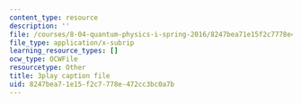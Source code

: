 ```yaml
---
content_type: resource
description: ''
file: /courses/8-04-quantum-physics-i-spring-2016/8247bea71e15f2c7778e472cc3bc0a7b_lA8-N_ARHTw.srt
file_type: application/x-subrip
learning_resource_types: []
ocw_type: OCWFile
resourcetype: Other
title: 3play caption file
uid: 8247bea7-1e15-f2c7-778e-472cc3bc0a7b
---
```

